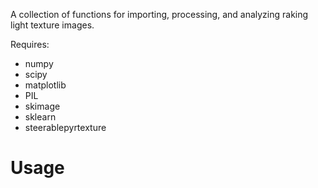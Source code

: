 A collection of functions for importing, processing, and analyzing raking light texture images.

Requires:

- numpy
- scipy
- matplotlib
- PIL
- skimage
- sklearn
- steerablepyrtexture



# Usage


